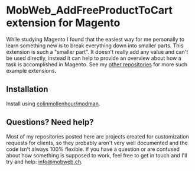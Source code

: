 # MobWeb_AddFreeProductToCart extension for Magento

While studying Magento I found that the easiest way for me personally to learn something new is to break everything down into smaller parts. This extension is such a "smaller part". It doesn't really add any value and can't be used directly, instead it can help to provide an overview about how a task is accomplished in Magento. See my [other repositories](https://github.com/mobweb?tab=repositories) for more such example extensions.

## Installation

Install using [colinmollenhour/modman](https://github.com/colinmollenhour/modman/).

## Questions? Need help?

Most of my repositories posted here are projects created for customization requests for clients, so they probably aren't very well documented and the code isn't always 100% flexible. If you have a question or are confused about how something is supposed to work, feel free to get in touch and I'll try and help: [info@mobweb.ch](mailto:info@mobweb.ch).